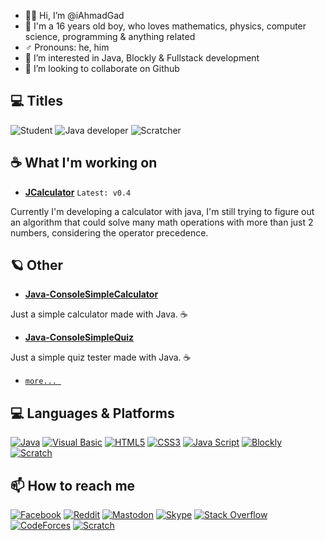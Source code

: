 - 👋🏼 Hi, I’m @iAhmadGad
- 🌚 I'm a 16 years old boy, who loves mathematics, physics, computer science, programming & anything related
- ♂️ Pronouns: he, him
- 👀 I’m interested in Java, Blockly & Fullstack development
- 💞️ I’m looking to collaborate on Github
## 💻 Titles
![Student](https://img.shields.io/badge/Student-white?style=for-the-badge)
![Java developer](https://img.shields.io/badge/Java_developer-blue?style=for-the-badge&logo=openjdk&logoColor=white)
![Scratcher](https://img.shields.io/badge/Scratcher-orange?style=for-the-badge&logo=Scratch&logoColor=white)
## ☕ What I'm working on
- [**JCalculator**](https://github.com/iAhmadGad/JCalculator) `Latest: v0.4`

Currently I'm developing a calculator with java, I'm still trying to figure out an algorithm that could solve many math operations with more than just 2 numbers, considering the operator precedence.
## 🪐 Other
- [**Java-ConsoleSimpleCalculator**](https://github.com/iAhmadGad/Java-ConsoleSimpleCalculator)

Just a simple calculator made with Java. ☕
- [**Java-ConsoleSimpleQuiz**](https://github.com/iAhmadGad/Java-ConsoleSimpleQuiz)

Just a simple quiz tester made with Java. ☕

- [`more... `](https://github.com/iAhmadGad?tab=repositories)
<!---## 📂 Archived: --->
## 💻 Languages & Platforms
[![Java](https://img.shields.io/badge/java-black?style=for-the-badge&logo=openjdk)](https://www.java.com/en/)
[![Visual Basic](https://img.shields.io/badge/Visual_Basic-black?style=for-the-badge&logo=.Net)](https://learn.microsoft.com/en-us/dotnet/visual-basic/)
[![HTML5](https://img.shields.io/badge/HTML5-black?style=for-the-badge&logo=HTML5)](https://html.spec.whatwg.org/multipage/)
[![CSS3](https://img.shields.io/badge/CSS3-black?style=for-the-badge&logo=CSS3&logoColor=264de4)](https://www.w3.org/Style/CSS/)
[![Java Script](https://img.shields.io/badge/Java_Script-black?style=for-the-badge&logo=JavaScript)](https://www.javascript.com/)
[![Blockly](https://img.shields.io/badge/Blockly-black?style=for-the-badge&logo=Google)](https://developers.google.com/blockly)
[![Scratch](https://img.shields.io/badge/Scratch-black?style=for-the-badge&logo=Scratch&logoColor=orange)](https://scratch.mit.edu/)

## 📫 How to reach me
[![Facebook](https://img.shields.io/badge/Facebook-white?style=flat-square&logo=Facebook)](https://www.facebook.com/iAhmadGad/)
[![Reddit](https://img.shields.io/badge/Reddit-white?style=flat-square&logo=Reddit)](https://www.reddit.com/u/iAhmadGad)
[![Mastodon](https://img.shields.io/badge/Mastodon-white?style=flat-square&logo=Mastodon)](https://mastodon.social/@iAhmadGad)
[![Skype](https://img.shields.io/badge/Skype-white?style=flat-square&logo=Skype)](https://join.skype.com/invite/DZdEnZGxnkN3)
[![Stack Overflow](https://img.shields.io/badge/Stack_Overflow-white?style=flat-square&logo=StackOverflow)](https://stackoverflow.com/users/14764943/ahmad-gad)
[![CodeForces](https://img.shields.io/badge/CodeForces-white?style=flat-square&logo=CodeForces)](https://codeforces.com/profile/iAhmadGad)
[![Scratch](https://img.shields.io/badge/Scratch-white?style=flat-square&logo=Scratch&logoColor=orange)](https://scratch.mit.edu/users/iAhmadGad/)

<!--- 🌱 I’m currently learning ... --->
<!---
iAhmadGad/iAhmadGad is a ✨ special ✨ repository because its `README.md` (this file) appears on your GitHub profile.
You can click the Preview link to take a look at your changes.
--->
